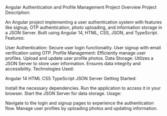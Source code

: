 Angular Authentication and Profile Management Project Overview
Project Description:

An Angular project implementing a user authentication system with features like signup, OTP authentication, photo uploading, and information storage in a JSON Server.
Built using Angular 14, HTML, CSS, JSON, and TypeScript.
Features:

User Authentication:
Secure user login functionality.
User signup with email verification using OTP.
Profile Management:
Efficiently manage user profiles.
Upload and update user profile photos.
Data Storage:
Utilizes a JSON Server to store user information.
Ensures data integrity and accessibility.
Technologies Used:

Angular 14
HTML
CSS
TypeScript
JSON Server
Getting Started:

Install the necessary dependencies.
Run the application to access it in your browser.
Start the JSON Server for data storage.
Usage:

Navigate to the login and signup pages to experience the authentication flow.
Manage user profiles by uploading photos and updating information.
